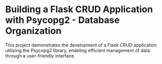 # Building a Flask CRUD Application with Psycopg2 - Database Organization
This project demonstrates the development of a Flask CRUD application utilizing the Psycopg2 library, enabling efficient management of data through a user-friendly interface.
